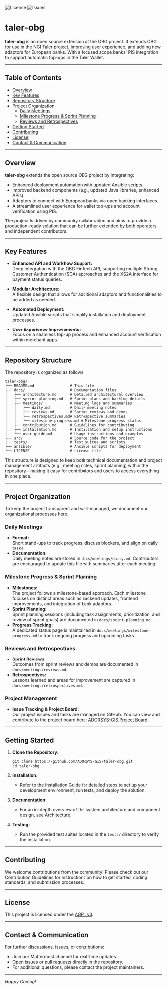 ![License](https://img.shields.io/github/license/ADORSYS-GIS/taler-obg)
![Issues](https://img.shields.io/github/issues/ADORSYS-GIS/taler-obg)

# taler-obg

**taler-obg** is an open source extension of the OBG project. It extends OBG for use in the NGI Taler project, improving user experience, and adding new adaptors for European banks. With a focused scope banks' PIS integration to support automatic top-ups in the Taler Wallet.

---

## Table of Contents

- [Overview](#overview)
- [Key Features](#key-features)
- [Repository Structure](#repository-structure)
- [Project Organization](#project-organization)
  - [Daily Meetings](#daily-meetings)
  - [Milestone Progress & Sprint Planning](#milestone-progress--sprint-planning)
  - [Reviews and Retrospectives](#reviews-and-retrospectives)
- [Getting Started](#getting-started)
- [Contributing](#contributing)
- [License](#license)
- [Contact & Communication](#contact--communication)

---

## Overview

**taler-obg** extends the open source OBG project by integrating:
- Enhanced deployment automation with updated Ansible scripts.
- Improved backend components (e.g., updated Java libraries, enhanced APIs).
- Adaptors to connect with European banks via open banking interfaces.
- A streamlined user experience for wallet top-ups and account verification using PIS.

The project is driven by community collaboration and aims to provide a production-ready solution that can be further extended by both operators and independent contributors.

---

## Key Features

- **Enhanced API and Workflow Support:**  
  Deep integration with the OBG FinTech API, supporting multiple Strong Customer Authentication (SCA) approaches and the XS2A interface for payment status queries.

- **Modular Architecture:**  
  A flexible design that allows for additional adaptors and functionalities to be added as needed.

- **Automated Deployment:**  
  Updated Ansible scripts that simplify installation and deployment processes.

- **User Experience Improvements:**  
  Focus on a seamless top-up process and enhanced account verification within merchant apps.

---

## Repository Structure

The repository is organized as follows:

```
taler-obg/
├── README.md                # This file
├── docs/                    # Documentation files
│   ├── architecture.md      # Detailed architectural overview
│   ├── sprint-planning.md   # Sprint plans and backlog details
│   ├── meetings/            # Meeting logs and summaries
│   │   ├── daily.md         # Daily meeting notes
│   │   ├── reviews.md       # Sprint reviews and demos
│   │   ├── retrospectives.md# Retrospective summaries
│   │   └── milestone-progress.md # Milestone progress status
│   ├── contribution.md      # Guidelines for contributing
│   ├── installation.md      # Installation and setup instructions
│   └── user-guide.md        # Usage instructions and examples
├── src/                     # Source code for the project
├── tests/                   # Test suites and scripts
├── ansible/                 # Ansible scripts for deployment
└── LICENSE                  # License file
```

This structure is designed to keep both technical documentation and project management artifacts (e.g., meeting notes, sprint planning) within the repository—making it easy for contributors and users to access everything in one place.

---

## Project Organization

To keep the project transparent and well-managed, we document our organizational processes here.

### Daily Meetings

- **Format:**  
  Short stand-ups to track progress, discuss blockers, and align on daily tasks.
- **Documentation:**  
  Daily meeting notes are stored in `docs/meetings/daily.md`. Contributors are encouraged to update this file with summaries after each meeting.

### Milestone Progress & Sprint Planning

- **Milestones:**  
  The project follows a milestone-based approach. Each milestone focuses on distinct areas such as backend updates, frontend improvements, and integration of bank adaptors.
- **Sprint Planning:**  
  Sprint planning sessions (including task assignments, prioritization, and review of sprint goals) are documented in `docs/sprint-planning.md`.
- **Progress Tracking:**  
  A dedicated status page is maintained in `docs/meetings/milestone-progress.md` to track ongoing progress and upcoming tasks.

### Reviews and Retrospectives

- **Sprint Reviews:**  
  Outcomes from sprint reviews and demos are documented in `docs/meetings/reviews.md`.
- **Retrospectives:**  
  Lessons learned and areas for improvement are captured in `docs/meetings/retrospectives.md`.

### Project Management

- **Issue Tracking & Project Board:**  
  Our project issues and tasks are managed on GitHub. You can view and contribute to the project board here: [ADORSYS-GIS Project Board](https://github.com/orgs/ADORSYS-GIS/projects/22).
  
---

## Getting Started

1. **Clone the Repository:**

   ```bash
   git clone https://github.com/ADORSYS-GIS/taler-obg.git
   cd taler-obg
   ```

2. **Installation:**
   - Refer to the [Installation Guide](docs/installation.md) for detailed steps to set up your development environment, run tests, and deploy the solution.

3. **Documentation:**
   - For an in-depth overview of the system architecture and component design, see [Architecture](docs/architecture.md).

4. **Testing:**
   - Run the provided test suites located in the `tests/` directory to verify the installation.

---

## Contributing

We welcome contributions from the community! Please check out our [Contribution Guidelines](docs/contribution.md) for instructions on how to get started, coding standards, and submission processes.

---

## License

This project is licensed under the [AGPL v3](LICENSE).

---

## Contact & Communication

For further discussions, issues, or contributions:
- Join our Mattermost channel for real-time updates.
- Open issues or pull requests directly in the repository.
- For additional questions, please contact the project maintainers.

---

*Happy Coding!*
